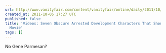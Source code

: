 ```yaml
---
url: http://www.vanityfair.com/content/vanityfair/online/daily/2011/10/videos--seven-obscure--em-arrested-development--em--characters-t
created_at: 2011-10-06 17:27 UTC
published: false
title: 'Videos: Seven Obscure Arrested Development Characters That Should Be in the
  Movie'
tags: []
---
```


No Gene Parmesan?
